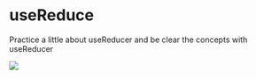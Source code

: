 # useReduce

Practice a little about useReducer and be clear the concepts with useReducer

![](https://i.ibb.co/KzHdM5Q/user.png)
